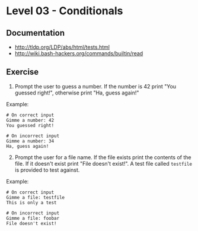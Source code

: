 # Level 03 - Conditionals

## Documentation

* http://tldp.org/LDP/abs/html/tests.html
* http://wiki.bash-hackers.org/commands/builtin/read

## Exercise

1) Prompt the user to guess a number. If the number is 42 print "You guessed right!", otherwise print "Ha, guess again!"

Example:

    # On correct input
    Gimme a number: 42
    You guessed right!

    # On incorrect input
    Gimme a number: 34
    Ha, guess again!

2) Prompt the user for a file name. If the file exists print the contents of the file. If it doesn't exist print "File doesn't exist!". A test file called `testfile` is provided to test against.

Example:

    # On correct input
    Gimme a file: testfile
    This is only a test

    # On incorrect input
    Gimme a file: foobar
    File doesn't exist!
